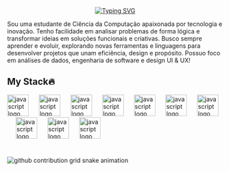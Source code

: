 <div align="center">
  <a href="https://git.io/typing-svg">
    <img src="https://readme-typing-svg.demolab.com?font=Fira+Code&weight=500&size=22&pause=1000&color=FF00F6&center=true&vCenter=true&random=false&width=524&lines=%E2%8A%B9+Welcome+to+my+profile!+%CB%99%E1%B5%95%CB%99+%E2%8A%B9+" alt="Typing SVG">
  </a>
</div>

Sou uma estudante de Ciência da Computação apaixonada por tecnologia e inovação. Tenho facilidade em analisar problemas de forma lógica e transformar ideias em soluções funcionais e criativas. Busco sempre aprender e evoluir, explorando novas ferramentas e linguagens para desenvolver projetos que unam eficiência, design e propósito. Possuo foco em análises de dados, engenharia de software e design UI & UX!

<h2 align="left">My Stack🔥</h2>

<div align="left">
  <img src="https://cdn.jsdelivr.net/gh/devicons/devicon@latest/icons/python/python-original.svg" height="50" alt="javascript logo"  />
  <img width="16" />
  <img src="https://cdn.jsdelivr.net/gh/devicons/devicon/icons/javascript/javascript-plain.svg" height="50" alt="javascript logo"  />
  <img width="16" />
  <img src="https://cdn.jsdelivr.net/gh/devicons/devicon/icons/html5/html5-original.svg" height="50" alt="javascript logo"  />
  <img width="16" />
  <img src="https://cdn.jsdelivr.net/gh/devicons/devicon/icons/css3/css3-original.svg" height="50" alt="javascript logo"  />
  <img width="16" />
  <img src="https://cdn.jsdelivr.net/gh/devicons/devicon/icons/react/react-original.svg" height="50" alt="javascript logo"  />
  <img width="16" />
  <img src="https://cdn.jsdelivr.net/gh/devicons/devicon/icons/c/c-original.svg" height="50" alt="javascript logo"  />
  <img width="16" />
  <img src="https://cdn.jsdelivr.net/gh/devicons/devicon@latest/icons/cplusplus/cplusplus-original.svg" height="50" alt="javascript logo"  />
  <img width="16" />
  <img src="https://cdn.jsdelivr.net/gh/devicons/devicon@latest/icons/figma/figma-original.svg" height="50" alt="javascript logo"  />
  <img width="16" />
  <img src="https://cdn.jsdelivr.net/gh/devicons/devicon/icons/mysql/mysql-original.svg" height="50" alt="javascript logo"  />
  <img width="16" />
  <img src="https://cdn.jsdelivr.net/gh/devicons/devicon@latest/icons/php/php-original.svg" height="50" alt="javascript logo"  />
  <img width="16" />
</div>

#

<picture align="center">
  <source media="(prefers-color-scheme: dark)" srcset="https://raw.githubusercontent.com/Kauany-Moura/Kauany-Moura/output/github-contribution-grid-snake-dark.svg">
  <source media="(prefers-color-scheme: light)" srcset="https://raw.githubusercontent.com/Kauany-Moura/Kauany-Moura/output/github-contribution-grid-snake-dark.svg">
  <img align="center" alt="github contribution grid snake animation" src="https://raw.githubusercontent.com/Kauany-Moura/Kauany-Moura/output/github-contribution-grid-snake.svg">
</picture>
